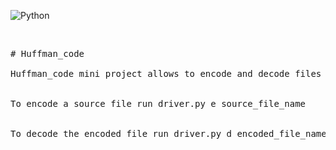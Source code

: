 ![Python](https://img.shields.io/badge/python-3670A0?style=for-the-badge&logo=python&logoColor=ffdd54)


<p>&nbsp;</p>
<pre># Huffman_code<br />
Huffman_code mini project allows to encode and decode files by Huffman coding according to https://www.studytonight.com/data-structures/huffman-coding.  <br />
<br />To encode a source file run driver.py e source_file_name<br />
<br />To decode the encoded file run driver.py d encoded_file_name<br />
